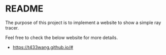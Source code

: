 # README
The purpose of this project is to implement a website to show a simple ray tracer.

Feel free to check the below website for more details.

- https://t433wang.github.io/#
